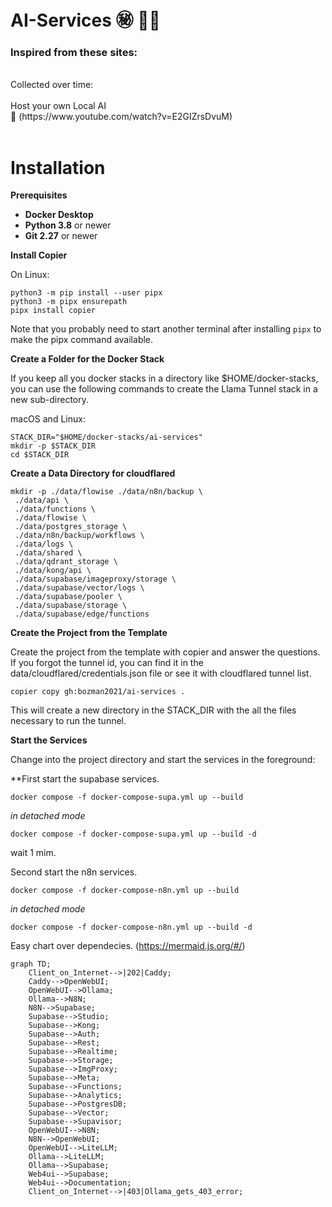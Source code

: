 # AI-Services ㊙️ 😶‍🌫️

### Inspired from these sites:
<br>
Collected over time:<br><br>
Host your own Local AI <br>
🎥 (https://www.youtube.com/watch?v=E2GIZrsDvuM)
<br><br>


# Installation

**Prerequisites**

- **Docker Desktop**
- **Python 3.8** or newer
- **Git 2.27** or newer

**Install Copier**

On Linux:
```
python3 -m pip install --user pipx
python3 -m pipx ensurepath
pipx install copier
```

Note that you probably need to start another terminal after installing ``pipx`` to make the pipx command available.

**Create a Folder for the Docker Stack**

If you keep all you docker stacks in a directory like $HOME/docker-stacks, you can use the following commands to create the Llama Tunnel stack in a new sub-directory.

macOS and Linux:
````
STACK_DIR="$HOME/docker-stacks/ai-services"
mkdir -p $STACK_DIR
cd $STACK_DIR
````

**Create a Data Directory for cloudflared**

````
mkdir -p ./data/flowise ./data/n8n/backup \
 ./data/api \
 ./data/functions \
 ./data/flowise \
 ./data/postgres_storage \
 ./data/n8n/backup/workflows \
 ./data/logs \
 ./data/shared \
 ./data/qdrant_storage \
 ./data/kong/api \
 ./data/supabase/imageproxy/storage \
 ./data/supabase/vector/logs \
 ./data/supabase/pooler \
 ./data/supabase/storage \
 ./data/supabase/edge/functions 

````

**Create the Project from the Template**

Create the project from the template with copier and answer the questions. If you forgot the tunnel id, you can find it in the data/cloudflared/credentials.json file or see it with cloudflared tunnel list.
````
copier copy gh:bozman2021/ai-services .
````

This will create a new directory in the STACK_DIR with the all the files necessary to run the tunnel.




**Start the Services**

Change into the project directory and start the services in the foreground:

**First start the supabase services.

````
docker compose -f docker-compose-supa.yml up --build
````
_in detached mode_

````
docker compose -f docker-compose-supa.yml up --build -d
````
wait 1 mim.

Second start the n8n services.

````
docker compose -f docker-compose-n8n.yml up --build
````
_in detached mode_

````
docker compose -f docker-compose-n8n.yml up --build -d
````




Easy chart over dependecies.
(https://mermaid.js.org/#/)<br>

```mermaid
graph TD;
    Client_on_Internet-->|202|Caddy;
    Caddy-->OpenWebUI;
    OpenWebUI-->Ollama;
    Ollama-->N8N;
    N8N-->Supabase;
    Supabase-->Studio;
    Supabase-->Kong;
    Supabase-->Auth;
    Supabase-->Rest;
    Supabase-->Realtime;
    Supabase-->Storage;
    Supabase-->ImgProxy;
    Supabase-->Meta;
    Supabase-->Functions;
    Supabase-->Analytics;
    Supabase-->PostgresDB;
    Supabase-->Vector;
    Supabase-->Supavisor;
    OpenWebUI-->N8N;
    N8N-->OpenWebUI;
    OpenWebUI-->LiteLLM;
    Ollama-->LiteLLM;
    Ollama-->Supabase;
    Web4ui-->Supabase;
    Web4ui-->Documentation;
    Client_on_Internet-->|403|Ollama_gets_403_error;

```
